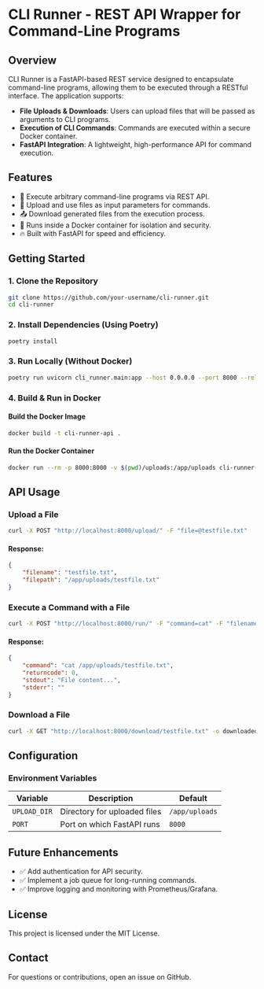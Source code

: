 # CLI Runner - REST API Wrapper for Command-Line Programs

## Overview
CLI Runner is a FastAPI-based REST service designed to encapsulate command-line programs, allowing them to be executed through a RESTful interface. The application supports:

- **File Uploads & Downloads**: Users can upload files that will be passed as arguments to CLI programs.
- **Execution of CLI Commands**: Commands are executed within a secure Docker container.
- **FastAPI Integration**: A lightweight, high-performance API for command execution.

## Features
- 🚀 Execute arbitrary command-line programs via REST API.
- 📁 Upload and use files as input parameters for commands.
- 📤 Download generated files from the execution process.
- 🐳 Runs inside a Docker container for isolation and security.
- 🔥 Built with FastAPI for speed and efficiency.

## Getting Started

### 1. Clone the Repository
```sh
git clone https://github.com/your-username/cli-runner.git
cd cli-runner
```

### 2. Install Dependencies (Using Poetry)
```sh
poetry install
```

### 3. Run Locally (Without Docker)
```sh
poetry run uvicorn cli_runner.main:app --host 0.0.0.0 --port 8000 --reload
```

### 4. Build & Run in Docker
#### Build the Docker Image
```sh
docker build -t cli-runner-api .
```
#### Run the Docker Container
```sh
docker run --rm -p 8000:8000 -v $(pwd)/uploads:/app/uploads cli-runner-api
```

## API Usage

### Upload a File
```sh
curl -X POST "http://localhost:8000/upload/" -F "file=@testfile.txt"
```
#### Response:
```json
{
    "filename": "testfile.txt",
    "filepath": "/app/uploads/testfile.txt"
}
```

### Execute a Command with a File
```sh
curl -X POST "http://localhost:8000/run/" -F "command=cat" -F "filename=testfile.txt"
```
#### Response:
```json
{
    "command": "cat /app/uploads/testfile.txt",
    "returncode": 0,
    "stdout": "File content...",
    "stderr": ""
}
```

### Download a File
```sh
curl -X GET "http://localhost:8000/download/testfile.txt" -o downloaded_file.txt
```

## Configuration
### Environment Variables
| Variable | Description | Default |
|----------|-------------|---------|
| `UPLOAD_DIR` | Directory for uploaded files | `/app/uploads` |
| `PORT` | Port on which FastAPI runs | `8000` |

## Future Enhancements
- ✅ Add authentication for API security.
- ✅ Implement a job queue for long-running commands.
- ✅ Improve logging and monitoring with Prometheus/Grafana.

## License
This project is licensed under the MIT License.

## Contact
For questions or contributions, open an issue on GitHub.

